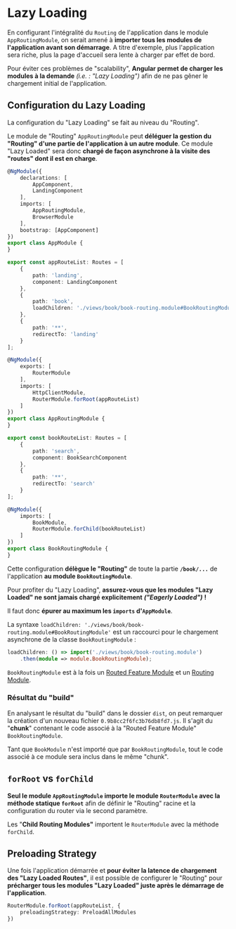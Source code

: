# Lazy Loading

En configurant l'intégralité du `Routing` de l'application dans le module `AppRoutingModule`, on serait amené à **importer tous les modules de l'application avant son démarrage**. A titre d'exemple, plus l'application sera riche, plus la page d'accueil sera lente à charger par effet de bord.

Pour éviter ces problèmes de "scalability", **Angular permet de charger les modules à la demande** _\(i.e. : "Lazy Loading"\)_ afin de ne pas gêner le chargement initial de l'application.

## Configuration du Lazy Loading

La configuration du "Lazy Loading" se fait au niveau du "Routing".

Le module de "Routing" `AppRoutingModule` peut **déléguer la gestion du "Routing" d'une partie de l'application à un autre module**. Ce module "Lazy Loaded" sera donc **chargé de façon asynchrone à la visite des "routes" dont il est en charge**.


```typescript
@NgModule({
    declarations: [
        AppComponent,
        LandingComponent
    ],
    imports: [
        AppRoutingModule,
        BrowserModule
    ],
    bootstrap: [AppComponent]
})
export class AppModule {
}
```


```typescript
export const appRouteList: Routes = [
    {
        path: 'landing',
        component: LandingComponent
    },
    {
        path: 'book',
        loadChildren: './views/book/book-routing.module#BookRoutingModule'
    },
    {
        path: '**',
        redirectTo: 'landing'
    }
];

@NgModule({
    exports: [
        RouterModule
    ],
    imports: [
        HttpClientModule,
        RouterModule.forRoot(appRouteList)
    ]
})
export class AppRoutingModule {
}
```


```typescript
export const bookRouteList: Routes = [
    {
        path: 'search',
        component: BookSearchComponent
    },
    {
        path: '**',
        redirectTo: 'search'
    }
];

@NgModule({
    imports: [
        BookModule,
        RouterModule.forChild(bookRouteList)
    ]
})
export class BookRoutingModule {
}
```


Cette configuration **délègue le "Routing"** de toute la partie **`/book/...`** de l'application **au module `BookRoutingModule`**.


Pour profiter du "Lazy Loading", **assurez-vous que les modules "Lazy Loaded" ne sont jamais chargé explicitement** _**\("Eagerly Loaded"\)**_ **!**

Il faut donc **épurer au maximum les `imports` d'`AppModule`**.


La syntaxe `loadChildren: './views/book/book-routing.module#BookRoutingModule'` est un raccourci pour le chargement asynchrone de la classe `BookRoutingModule` :

```typescript
loadChildren: () => import('./views/book/book-routing.module')
    .then(module => module.BookRoutingModule);
```


`BookRoutingModule` est à la fois un [Routed Feature Module](../project-structure-and-modules/feature-module.md) et un [Routing Module](../project-structure-and-modules/feature-module.md).


### Résultat du "build"

En analysant le résultat du "build" dans le dossier `dist`,  on peut remarquer la création d'un nouveau fichier `0.9b8cc2f6fc3b76db8fd7.js`. Il s'agit du "**chunk**" contenant le code associé à la "Routed Feature Module" `BookRoutingModule`.

Tant que `BookModule` n'est importé que par `BookRoutingModule`, tout le code associé à ce module sera inclus dans le même "chunk".

## `forRoot` vs `forChild`

**Seul le module  `AppRoutingModule` importe le module `RouterModule` avec la méthode statique `forRoot`** afin de définir le "Routing" racine et la configuration du router via le second paramètre.

Les "**Child Routing Modules"** importent le `RouterModule` avec la méthode `forChild`.

## Preloading Strategy

Une fois l'application démarrée et **pour éviter la latence de chargement des "Lazy Loaded Routes"**, il est possible de configurer le "Routing" pour **précharger tous les modules "Lazy Loaded" juste après le démarrage de l'application**.

```typescript
RouterModule.forRoot(appRouteList, {
    preloadingStrategy: PreloadAllModules
})
```

